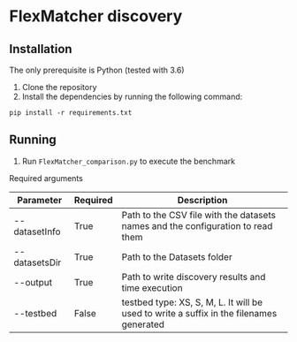 # FlexMatcher discovery

## Installation

The only prerequisite is Python (tested with 3.6)

1. Clone the repository
2. Install the dependencies by running the following command:
```
pip install -r requirements.txt
```


## Running 

1. Run `FlexMatcher_comparison.py` to execute the benchmark

Required arguments 

| Parameter     | Required | Description                                                                             |
|---------------|----------|-----------------------------------------------------------------------------------------|
| --datasetInfo | True     | Path to the CSV file with the datasets names and the configuration to read them         |
| --datasetsDir | True     | Path to the Datasets folder                                                             |
| --output      | True     | Path to write discovery results and time execution                                      |
| --testbed     | False    | testbed type: XS, S, M, L. It will be used to write a suffix in the filenames generated |